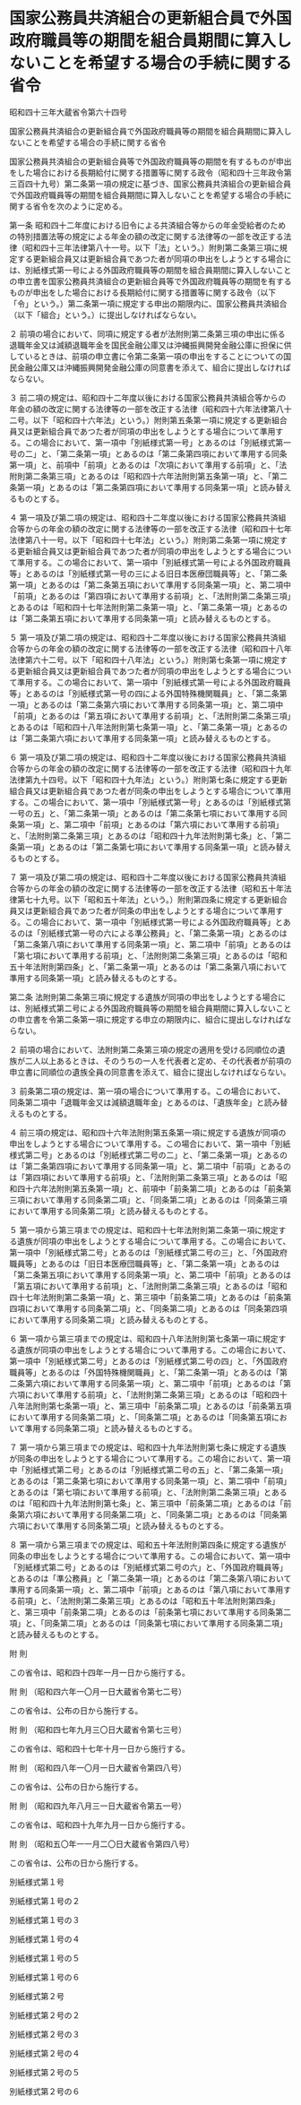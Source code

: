 # 国家公務員共済組合の更新組合員で外国政府職員等の期間を組合員期間に算入しないことを希望する場合の手続に関する省令

昭和四十三年大蔵省令第六十四号

国家公務員共済組合の更新組合員で外国政府職員等の期間を組合員期間に算入しないことを希望する場合の手続に関する省令

国家公務員共済組合の更新組合員等で外国政府職員等の期間を有するものが申出をした場合における長期給付に関する措置等に関する政令（昭和四十三年政令第三百四十九号）第二条第一項の規定に基づき、国家公務員共済組合の更新組合員で外国政府職員等の期間を組合員期間に算入しないことを希望する場合の手続に関する省令を次のように定める。

第一条 昭和四十二年度における旧令による共済組合等からの年金受給者のための特別措置法等の規定による年金の額の改定に関する法律等の一部を改正する法律（昭和四十三年法律第八十一号。以下「法」という。）附則第二条第三項に規定する更新組合員又は更新組合員であつた者が同項の申出をしようとする場合には、別紙様式第一号による外国政府職員等の期間を組合員期間に算入しないことの申立書を国家公務員共済組合の更新組合員等で外国政府職員等の期間を有するものが申出をした場合における長期給付に関する措置等に関する政令（以下「令」という。）第二条第一項に規定する申出の期限内に、国家公務員共済組合（以下「組合」という。）に提出しなければならない。

２ 前項の場合において、同項に規定する者が法附則第二条第三項の申出に係る退職年金又は減額退職年金を国民金融公庫又は沖縄振興開発金融公庫に担保に供しているときは、前項の申立書に令第二条第一項の申出をすることについての国民金融公庫又は沖縄振興開発金融公庫の同意書を添えて、組合に提出しなければならない。

３ 前二項の規定は、昭和四十二年度以後における国家公務員共済組合等からの年金の額の改定に関する法律等の一部を改正する法律（昭和四十六年法律第八十二号。以下「昭和四十六年法」という。）附則第五条第一項に規定する更新組合員又は更新組合員であつた者が同項の申出をしようとする場合について準用する。この場合において、第一項中「別紙様式第一号」とあるのは「別紙様式第一号の二」と、「第二条第一項」とあるのは「第二条第四項において準用する同条第一項」と、前項中「前項」とあるのは「次項において準用する前項」と、「法附則第二条第三項」とあるのは「昭和四十六年法附則第五条第一項」と、「第二条第一項」とあるのは「第二条第四項において準用する同条第一項」と読み替えるものとする。

４ 第一項及び第二項の規定は、昭和四十二年度以後における国家公務員共済組合等からの年金の額の改定に関する法律等の一部を改正する法律（昭和四十七年法律第八十一号。以下「昭和四十七年法」という。）附則第二条第一項に規定する更新組合員又は更新組合員であつた者が同項の申出をしようとする場合について準用する。この場合において、第一項中「別紙様式第一号による外国政府職員等」とあるのは「別紙様式第一号の三による旧日本医療団職員等」と、「第二条第一項」とあるのは「第二条第五項において準用する同条第一項」と、第二項中「前項」とあるのは「第四項において準用する前項」と、「法附則第二条第三項」とあるのは「昭和四十七年法附則第二条第一項」と、「第二条第一項」とあるのは「第二条第五項において準用する同条第一項」と読み替えるものとする。

５ 第一項及び第二項の規定は、昭和四十二年度以後における国家公務員共済組合等からの年金の額の改定に関する法律等の一部を改正する法律（昭和四十八年法律第六十二号。以下「昭和四十八年法」という。）附則第七条第一項に規定する更新組合員又は更新組合員であつた者が同項の申出をしようとする場合について準用する。この場合において、第一項中「別紙様式第一号による外国政府職員等」とあるのは「別紙様式第一号の四による外国特殊機関職員」と、「第二条第一項」とあるのは「第二条第六項において準用する同条第一項」と、第二項中「前項」とあるのは「第五項において準用する前項」と、「法附則第二条第三項」とあるのは「昭和四十八年法附則第七条第一項」と、「第二条第一項」とあるのは「第二条第六項において準用する同条第一項」と読み替えるものとする。

６ 第一項及び第二項の規定は、昭和四十二年度以後における国家公務員共済組合等からの年金の額の改定に関する法律等の一部を改正する法律（昭和四十九年法律第九十四号。以下「昭和四十九年法」という。）附則第七条に規定する更新組合員又は更新組合員であつた者が同条の申出をしようとする場合について準用する。この場合において、第一項中「別紙様式第一号」とあるのは「別紙様式第一号の五」と、「第二条第一項」とあるのは「第二条第七項において準用する同条第一項」と、第二項中「前項」とあるのは「第六項において準用する前項」と、「法附則第二条第三項」とあるのは「昭和四十九年法附則第七条」と、「第二条第一項」とあるのは「第二条第七項において準用する同条第一項」と読み替えるものとする。

７ 第一項及び第二項の規定は、昭和四十二年度以後における国家公務員共済組合等からの年金の額の改定に関する法律等の一部を改正する法律（昭和五十年法律第七十九号。以下「昭和五十年法」という。）附則第四条に規定する更新組合員又は更新組合員であつた者が同条の申出をしようとする場合について準用する。この場合において、第一項中「別紙様式第一号による外国政府職員等」とあるのは「別紙様式第一号の六による準公務員」と、「第二条第一項」とあるのは「第二条第八項において準用する同条第一項」と、第二項中「前項」とあるのは「第七項において準用する前項」と、「法附則第二条第三項」とあるのは「昭和五十年法附則第四条」と、「第二条第一項」とあるのは「第二条第八項において準用する同条第一項」と読み替えるものとする。

第二条 法附則第二条第三項に規定する遺族が同項の申出をしようとする場合には、別紙様式第二号による外国政府職員等の期間を組合員期間に算入しないことの申立書を令第二条第一項に規定する申立の期限内に、組合に提出しなければならない。

２ 前項の場合において、法附則第二条第三項の規定の適用を受ける同順位の遺族が二人以上あるときは、そのうちの一人を代表者と定め、その代表者が前項の申立書に同順位の遺族全員の同意書を添えて、組合に提出しなければならない。

３ 前条第二項の規定は、第一項の場合について準用する。この場合において、同条第二項中「退職年金又は減額退職年金」とあるのは、「遺族年金」と読み替えるものとする。

４ 前三項の規定は、昭和四十六年法附則第五条第一項に規定する遺族が同項の申出をしようとする場合について準用する。この場合において、第一項中「別紙様式第二号」とあるのは「別紙様式第二号の二」と、「第二条第一項」とあるのは「第二条第四項において準用する同条第一項」と、第二項中「前項」とあるのは「第四項において準用する前項」と、「法附則第二条第三項」とあるのは「昭和四十六年法附則第五条第一項」と、前項中「前条第二項」とあるのは「前条第三項において準用する同条第二項」と、「同条第二項」とあるのは「同条第三項において準用する同条第二項」と読み替えるものとする。

５ 第一項から第三項までの規定は、昭和四十七年法附則第二条第一項に規定する遺族が同項の申出をしようとする場合について準用する。この場合において、第一項中「別紙様式第二号」とあるのは「別紙様式第二号の三」と、「外国政府職員等」とあるのは「旧日本医療団職員等」と、「第二条第一項」とあるのは「第二条第五項において準用する同条第一項」と、第二項中「前項」とあるのは「第五項において準用する前項」と、「法附則第二条第三項」とあるのは「昭和四十七年法附則第二条第一項」と、第三項中「前条第二項」とあるのは「前条第四項において準用する同条第二項」と、「同条第二項」とあるのは「同条第四項において準用する同条第二項」と読み替えるものとする。

６ 第一項から第三項までの規定は、昭和四十八年法附則第七条第一項に規定する遺族が同項の申出をしようとする場合について準用する。この場合において、第一項中「別紙様式第二号」とあるのは「別紙様式第二号の四」と、「外国政府職員等」とあるのは「外国特殊機関職員」と、「第二条第一項」とあるのは「第二条第六項において準用する同条第一項」と、第二項中「前項」とあるのは「第六項において準用する前項」と、「法附則第二条第三項」とあるのは「昭和四十八年法附則第七条第一項」と、第三項中「前条第二項」とあるのは「前条第五項において準用する同条第二項」と、「同条第二項」とあるのは「同条第五項において準用する同条第二項」と読み替えるものとする。

７ 第一項から第三項までの規定は、昭和四十九年法附則第七条に規定する遺族が同条の申出をしようとする場合について準用する。この場合において、第一項中「別紙様式第二号」とあるのは「別紙様式第二号の五」と、「第二条第一項」とあるのは「第二条第七項において準用する同条第一項」と、第二項中「前項」とあるのは「第七項において準用する前項」と、「法附則第二条第三項」とあるのは「昭和四十九年法附則第七条」と、第三項中「前条第二項」とあるのは「前条第六項において準用する同条第二項」と、「同条第二項」とあるのは「同条第六項において準用する同条第二項」と読み替えるものとする。

８ 第一項から第三項までの規定は、昭和五十年法附則第四条に規定する遺族が同条の申出をしようとする場合について準用する。この場合において、第一項中「別紙様式第二号」とあるのは「別紙様式第二号の六」と、「外国政府職員等」とあるのは「準公務員」と「第二条第一項」とあるのは「第二条第八項において準用する同条第一項」と、第二項中「前項」とあるのは「第八項において準用する前項」と、「法附則第二条第三項」とあるのは「昭和五十年法附則第四条」と、第三項中「前条第二項」とあるのは「前条第七項において準用する同条第二項」と、「同条第二項」とあるのは「同条第七項において準用する同条第二項」と読み替えるものとする。

附 則

この省令は、昭和四十四年一月一日から施行する。

附 則 （昭和四六年一〇月一日大蔵省令第七二号）

この省令は、公布の日から施行する。

附 則 （昭和四七年九月三〇日大蔵省令第七三号）

この省令は、昭和四十七年十月一日から施行する。

附 則 （昭和四八年一〇月一日大蔵省令第四八号）

この省令は、公布の日から施行する。

附 則 （昭和四九年八月三一日大蔵省令第五一号）

この省令は、昭和四十九年九月一日から施行する。

附 則 （昭和五〇年一一月二〇日大蔵省令第四八号）

この省令は、公布の日から施行する。

別紙様式第１号

[](/./pict/S43F03401000064-001.pdf)

別紙様式第１号の２

[](/./pict/S43F03401000064-002.pdf)

別紙様式第１号の３

[](/./pict/S43F03401000064-003.pdf)

別紙様式第１号の４

[](/./pict/S43F03401000064-004.pdf)

別紙様式第１号の５

[](/./pict/S43F03401000064-005.pdf)

別紙様式第１号の６

[](/./pict/S43F03401000064-006.pdf)

別紙様式第２号

[](/./pict/S43F03401000064-007.pdf)

別紙様式第２号の２

[](/./pict/S43F03401000064-008.pdf)

別紙様式第２号の３

[](/./pict/S43F03401000064-009.pdf)

別紙様式第２号の４

[](/./pict/S43F03401000064-010.pdf)

別紙様式第２号の５

[](/./pict/S43F03401000064-011.pdf)

別紙様式第２号の６

[](/./pict/S43F03401000064-012.pdf)
